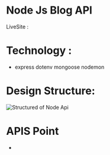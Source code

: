 # Node Js Blog API

LiveSite : 

# Technology : 
-  express dotenv mongoose nodemon 

# Design Structure: 

 ![Structured of Node Api ](https://i.ibb.co/cyRSz0T/Blog-img.png)

# APIS Point 

- 